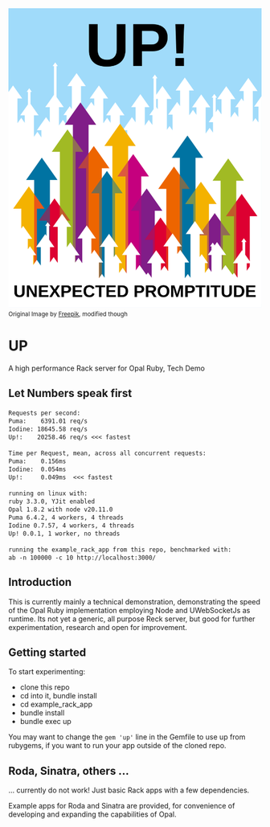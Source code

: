 <img src="https://raw.githubusercontent.com/janbiedermann/up/master/up_logo.svg" alt="UP Logo">
<small>Original Image by <a href="https://www.freepik.com/free-vector/colorful-arrows_715199.htm#query=up&position=3&from_view=search&track=sph&uuid=63f9eddf-02a6-4e5c-8178-8cfa507ee33d">Freepik</a>, modified though</small>

# UP

A high performance Rack server for Opal Ruby, Tech Demo

## Let Numbers speak first

```
Requests per second:
Puma:    6391.01 req/s
Iodine: 18645.58 req/s
Up!:    20258.46 req/s <<< fastest

Time per Request, mean, across all concurrent requests:
Puma:    0.156ms
Iodine:  0.054ms
Up!:     0.049ms  <<< fastest

running on linux with:
ruby 3.3.0, YJit enabled
Opal 1.8.2 with node v20.11.0
Puma 6.4.2, 4 workers, 4 threads
Iodine 0.7.57, 4 workers, 4 threads
Up! 0.0.1, 1 worker, no threads

running the example_rack_app from this repo, benchmarked with:
ab -n 100000 -c 10 http://localhost:3000/
```

## Introduction

This is currently mainly a technical demonstration, demonstrating the speed of the Opal Ruby implementation employing Node and UWebSocketJs as runtime. Its not yet a generic, all purpose Reck server, but good for further experimentation, research and open for improvement.

## Getting started

To start experimenting:
- clone this repo
- cd into it, bundle install
- cd example_rack_app
- bundle install
- bundle exec up

You may want to change the `gem 'up'` line in the Gemfile to use up from rubygems, if you want to run your app outside of the cloned repo.

## Roda, Sinatra, others ...

... currently do not work! Just basic Rack apps with a few dependencies.

Example apps for Roda and Sinatra are provided, for convenience of developing and expanding the capabilities of Opal.

